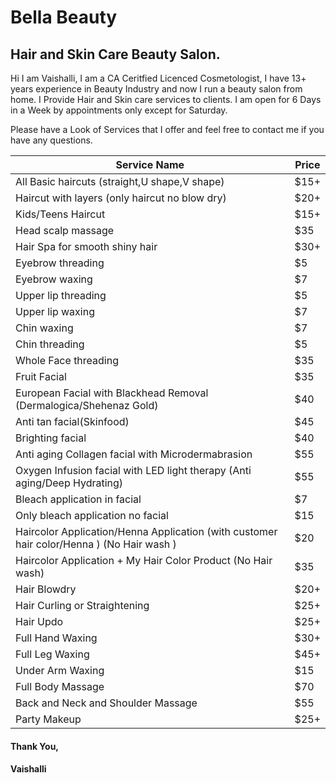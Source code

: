 # Bella Beauty

## Hair and Skin Care Beauty Salon.
Hi I am Vaishalli, I am a CA Ceritfied Licenced Cosmetologist, I have 13+ years experience in Beauty Industry and now I run a beauty salon from home. I Provide Hair and Skin care services to clients. I am open for 6 Days in a Week by appointments only except for Saturday.

Please have a Look of Services that I offer and feel free to contact me if you have any questions.

| Service Name | Price |
| --- | ----------- |
| All Basic haircuts (straight,U shape,V shape) | $15+ |
| Haircut with layers (only haircut no blow dry) | $20+ |
| Kids/Teens Haircut | $15+ |
| Head scalp massage | $35 |
| Hair Spa for smooth shiny hair | $30+ |
| Eyebrow threading | $5 |
| Eyebrow waxing | $7 |
| Upper lip threading | $5 |
| Upper lip waxing | $7 |
| Chin waxing | $7 |
| Chin threading | $5 |
| Whole Face threading | $35 | 
| Fruit Facial | $35 |
| European Facial with Blackhead Removal (Dermalogica/Shehenaz Gold) | $40 |
| Anti tan facial(Skinfood) | $45 |
| Brighting facial | $40 |
| Anti aging Collagen facial with Microdermabrasion | $55 |
| Oxygen Infusion facial with LED light therapy (Anti aging/Deep Hydrating) | $55 |
| Bleach application in facial | $7 |
| Only bleach application no facial | $15 |
| Haircolor Application/Henna Application (with customer hair color/Henna ) (No Hair wash ) | $20 |
| Haircolor Application + My Hair Color Product (No Hair wash) | $35 |
| Hair Blowdry | $20+ |
| Hair Curling or Straightening | $25+ |
| Hair Updo | $25+ |
| Full Hand Waxing | $30+ |
| Full Leg Waxing | $45+ |
| Under Arm Waxing | $15 |
| Full Body Massage | $70 |
| Back and Neck and Shoulder Massage | $55 |
| Party Makeup | $25+ |

#### Thank You,
#### Vaishalli

